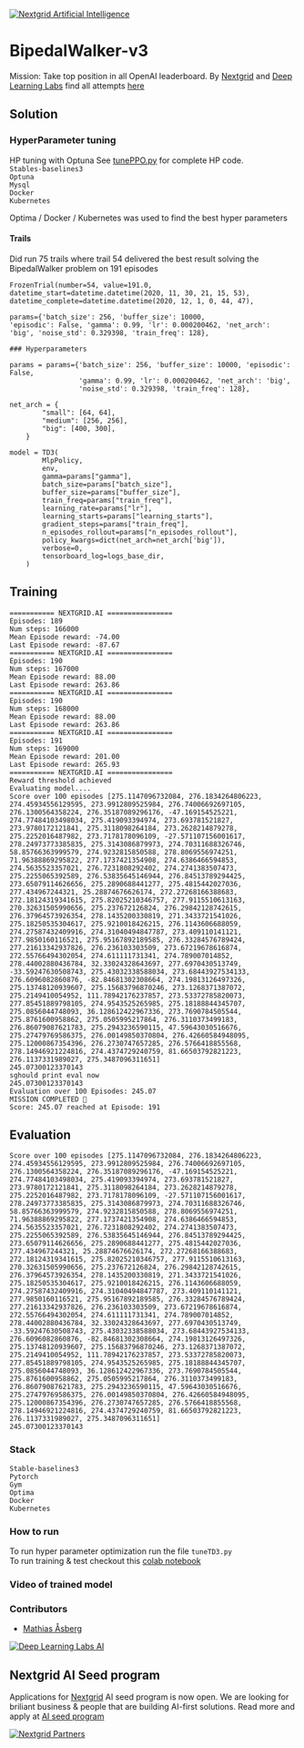 [![Nextgrid Artificial Intelligence](https://storage.googleapis.com/nextgrid_github_repo_visuals/Github%20Graphics%20/big-banner.jpg)](https://nextgrid.ai)

# BipedalWalker-v3

Mission: Take top position in all OpenAI leaderboard. By [Nextgrid](https://nextgrid.ai) and [Deep Learning Labs](https://nextgrid.ai/deep-learning-labs/) find all attempts [here](https://github.com/nextgrid/deep-learning-labs-openAI)

## Solution


### HyperParameter tuning
HP tuning with Optuna
See [tunePPO.py](tuneTD3.py) for complete HP code.   
`Stables-baselines3`   
`Optuna`  
`Mysql`  
`Docker`  
`Kubernetes` 

Optima / Docker / Kubernetes was used to find the best hyper parameters

#### Trails
Did run 75 trails where trail 54 delivered the best result solving the BipedalWalker problem on 191 episodes 

```
FrozenTrial(number=54, value=191.0, datetime_start=datetime.datetime(2020, 11, 30, 21, 15, 53), 
datetime_complete=datetime.datetime(2020, 12, 1, 0, 44, 47), 

params={'batch_size': 256, 'buffer_size': 10000, 
'episodic': False, 'gamma': 0.99, 'lr': 0.000200462, 'net_arch': 'big', 'noise_std': 0.329398, 'train_freq': 128}, 
```


```
### Hyperparameters 

params = params={'batch_size': 256, 'buffer_size': 10000, 'episodic': False, 
                 'gamma': 0.99, 'lr': 0.000200462, 'net_arch': 'big', 
                 'noise_std': 0.329398, 'train_freq': 128},         

net_arch = {
        "small": [64, 64],
        "medium": [256, 256],
        "big": [400, 300],
    }

model = TD3(
        MlpPolicy,
        env,
        gamma=params["gamma"],
        batch_size=params["batch_size"],
        buffer_size=params["buffer_size"],
        train_freq=params["train_freq"],
        learning_rate=params["lr"],
        learning_starts=params["learning_starts"],
        gradient_steps=params["train_freq"],
        n_episodes_rollout=params["n_episodes_rollout"],
        policy_kwargs=dict(net_arch=net_arch['big']),
        verbose=0,
        tensorboard_log=logs_base_dir,
    )
```

## Training
```
=========== NEXTGRID.AI ================
Episodes: 189
Num steps: 166000
Mean Episode reward: -74.00 
Last Episode reward: -87.67 
=========== NEXTGRID.AI ================
Episodes: 190
Num steps: 167000
Mean Episode reward: 88.00 
Last Episode reward: 263.86 
=========== NEXTGRID.AI ================
Episodes: 190
Num steps: 168000
Mean Episode reward: 88.00 
Last Episode reward: 263.86 
=========== NEXTGRID.AI ================
Episodes: 191
Num steps: 169000
Mean Episode reward: 201.00 
Last Episode reward: 265.93 
=========== NEXTGRID.AI ================
Reward threshold achieved
Evaluating model....
Score over 100 episodes [275.1147096732084, 276.1834264806223, 274.45934556129595, 273.9912809525984, 276.74006692697105, 276.1300564358224, 276.35187089296176, -47.169154525221, 274.77484103498034, 275.419093394974, 273.693781521827, 273.9780172121841, 275.3118098264184, 273.2628214879278, 275.2252016487982, 273.7178178096109, -27.571107156001617, 278.24973773385835, 275.3143086879973, 274.70311688326746, 58.85766363999579, 274.9232815850588, 278.8069556974251, 71.96388869295822, 277.1737421354908, 274.6386466594853, 274.5635523357021, 276.7231808292402, 274.2741383507473, 275.2255065392589, 276.53835645146944, 276.84513789294425, 273.65079114626656, 275.2890688441277, 275.4815442027036, 277.434967244321, 25.28874676626174, 272.27268166388683, 272.18124319341615, 275.82025210346757, 277.9115510613163, 270.32631505990656, 275.237672126824, 276.29842128742615, 276.37964573926354, 278.1435200330819, 271.3433721541026, 275.18250535304617, 275.9210018426215, 276.1143606688059, 274.27587432409916, 274.31040494847787, 273.409110141121, 277.9850160116521, 275.95167892189585, 276.33284576789424, 277.21613342937826, 276.236103303509, 273.67219678616874, 272.55766494302054, 274.611111731341, 274.789007014852, 278.44002880436784, 32.33024328643697, 277.6970430513749, -33.59247630508743, 275.43032338588034, 273.68443927534133, 276.6096082860876, -82.84681302308664, 274.19813126497326, 275.13748120939607, 275.15683796870246, 273.1268371387072, 275.2149410054952, 111.78942176237857, 273.53372785820073, 277.85451889798105, 274.9543525265985, 275.18188844345707, 275.0856044748093, 36.128612422967336, 273.7690784505544, 275.8761600958862, 275.0505995217864, 276.3110373499183, 276.86079087621783, 275.2943236590115, 47.59643030516676, 275.27479769586375, 276.00149850370804, 276.42660584948095, 275.12000867354396, 276.2730747657285, 276.5766418855568, 278.14946921224816, 274.4374729240759, 81.66503792821223, 276.1137331989027, 275.3487096311651]
245.07300123370143
sghould print eval now
245.07300123370143
Evaluation over 100 Episodes: 245.07 
MISSION COMPLETED 🤖
Score: 245.07 reached at Episode: 191
```
## Evaluation
```buildoutcfg
Score over 100 episodes [275.1147096732084, 276.1834264806223, 274.45934556129595, 273.9912809525984, 276.74006692697105, 276.1300564358224, 276.35187089296176, -47.169154525221, 274.77484103498034, 275.419093394974, 273.693781521827, 273.9780172121841, 275.3118098264184, 273.2628214879278, 275.2252016487982, 273.7178178096109, -27.571107156001617, 278.24973773385835, 275.3143086879973, 274.70311688326746, 58.85766363999579, 274.9232815850588, 278.8069556974251, 71.96388869295822, 277.1737421354908, 274.6386466594853, 274.5635523357021, 276.7231808292402, 274.2741383507473, 275.2255065392589, 276.53835645146944, 276.84513789294425, 273.65079114626656, 275.2890688441277, 275.4815442027036, 277.434967244321, 25.28874676626174, 272.27268166388683, 272.18124319341615, 275.82025210346757, 277.9115510613163, 270.32631505990656, 275.237672126824, 276.29842128742615, 276.37964573926354, 278.1435200330819, 271.3433721541026, 275.18250535304617, 275.9210018426215, 276.1143606688059, 274.27587432409916, 274.31040494847787, 273.409110141121, 277.9850160116521, 275.95167892189585, 276.33284576789424, 277.21613342937826, 276.236103303509, 273.67219678616874, 272.55766494302054, 274.611111731341, 274.789007014852, 278.44002880436784, 32.33024328643697, 277.6970430513749, -33.59247630508743, 275.43032338588034, 273.68443927534133, 276.6096082860876, -82.84681302308664, 274.19813126497326, 275.13748120939607, 275.15683796870246, 273.1268371387072, 275.2149410054952, 111.78942176237857, 273.53372785820073, 277.85451889798105, 274.9543525265985, 275.18188844345707, 275.0856044748093, 36.128612422967336, 273.7690784505544, 275.8761600958862, 275.0505995217864, 276.3110373499183, 276.86079087621783, 275.2943236590115, 47.59643030516676, 275.27479769586375, 276.00149850370804, 276.42660584948095, 275.12000867354396, 276.2730747657285, 276.5766418855568, 278.14946921224816, 274.4374729240759, 81.66503792821223, 276.1137331989027, 275.3487096311651]
245.07300123370143
```

### Stack

```
Stable-baselines3
Pytorch
Gym
Optima
Docker
Kubernetes
```

### How to run

To run hyper parameter optimization run the file `tuneTD3.py`  
To run training & test checkout this [colab notebook](https://colab.research.google.com/drive/1Zyn9Q_Gf3KnVIhdl9t2ond5IjJNaTriL?usp=sharing)


### Video of trained model



### Contributors
- [Mathias Åsberg]() 

[![Deep Learning Labs AI ](https://storage.googleapis.com/nextgrid_github_repo_visuals/Github%20Graphics%20/small-banner.jpg)](https://nextgrid.ai/dll)

## Nextgrid AI Seed program

Applications for [Nextgrid](https://nextgrid.ai) AI seed program is now open. We are looking for briliant business & people that are building AI-first solutions. Read more and apply at [AI seed program](https://nextgrid.ai/seed/)

[![Nextgrid Partners](https://storage.googleapis.com/nextgrid_github_repo_visuals/Github%20Graphics%20/partner-banner.jpg)](https://nextgrid.ai/partners/)
